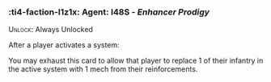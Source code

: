 ### :ti4-faction-l1z1x: **Agent**: I48S - _Enhancer Prodigy_

<span style="font-variant:small-caps;">Unlock</span>: Always Unlocked

After a player activates a system:

You may exhaust this card to allow that player to replace 1 of their infantry in the active system with 1 mech from their reinforcements.
